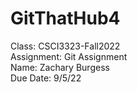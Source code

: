 # GitThatHub4

Class: CSCI3323-Fall2022<br>
Assignment: Git Assignment<br>
Name: Zachary Burgess<br>
Due Date: 9/5/22<br>